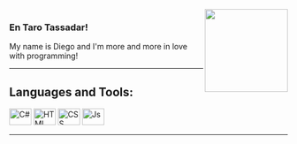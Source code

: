   <div style="display: inline_block;">
  <img align="right" height="150" src="https://static.wixstatic.com/media/1d30da_0ffdf1f786d34655906ef1c7f6a51408~mv2.gif">
  </div>
  
  <H3>En Taro Tassadar!</H3>
  My name is Diego and I'm more and more in love with programming! <br>
  
  <hr>
  
  ## Languages and Tools:
  
  <div>
    <img alt="C#" title="CSharp" height="30" width="40" src="https://cdn.jsdelivr.net/gh/devicons/devicon/icons/csharp/csharp-plain.svg">
    <img alt="HTML" title="HTML" height="30" width="40" src="https://cdn.jsdelivr.net/gh/devicons/devicon/icons/html5/html5-plain.svg">
    <img alt="CSS" title="CSS" height="30" width="40" src="https://cdn.jsdelivr.net/gh/devicons/devicon/icons/css3/css3-plain.svg">
    <img alt="Js" title="JavaScript" height="30" width="40" src="https://cdn.jsdelivr.net/gh/devicons/devicon/icons/javascript/javascript-plain.svg"> 
  </div>
  
  <hr>
